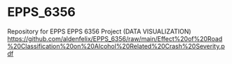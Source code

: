 # EPPS_6356
Repository for EPPS EPPS 6356 Project (DATA VISUALIZATION)
https://github.com/aldenfelix/EPPS_6356/raw/main/Effect%20of%20Road%20Classification%20on%20Alcohol%20Related%20Crash%20Severity.pdf
